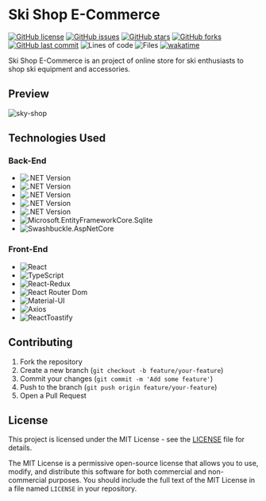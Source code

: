 # Ski Shop E-Commerce

[![GitHub license](https://img.shields.io/github/license/ricardocardoso-dev/ski-shop-e-commerce?color=brightgreen)](https://github.com/ricardocardoso-dev/ski-shop-e-commerce/blob/main/LICENSE)
[![GitHub issues](https://img.shields.io/github/issues/ricardocardoso-dev/ski-shop-e-commerce?color=brightgreen)](https://github.com/ricardocardoso-dev/ski-shop-e-commerce/issues)
[![GitHub stars](https://img.shields.io/github/stars/ricardocardoso-dev/ski-shop-e-commerce?color=brightgreen)](https://github.com/ricardocardoso-dev/ski-shop-e-commerce/stargazers)
[![GitHub forks](https://img.shields.io/github/forks/ricardocardoso-dev/ski-shop-e-commerce?color=brightgreen)](https://github.com/ricardocardoso-dev/ski-shop-e-commerce/network)
[![GitHub last commit](https://img.shields.io/github/last-commit/ricardocardoso-dev/ski-shop-e-commerce?color=brightgreen)](https://github.com/ricardocardoso-dev/ski-shop-e-commerce/commits/main)
![Lines of code](https://tokei.rs/b1/github/ricardocardoso-dev/ski-shop-e-commerce?category=code)
![Files](https://tokei.rs/b1/github/ricardocardoso-dev/ski-shop-e-commerce?category=files)
[![wakatime](https://wakatime.com/badge/user/957be417-f277-4ae4-a449-e6bc5785d785/project/5f5f577b-e883-45af-b0ee-f72f4d4fef38.svg)](https://wakatime.com/badge/user/957be417-f277-4ae4-a449-e6bc5785d785/project/5f5f577b-e883-45af-b0ee-f72f4d4fef38)

Ski Shop E-Commerce is an project of online store for ski enthusiasts to shop ski equipment and accessories.

## Preview 
![sky-shop](https://github.com/ricardocardoso-dev/ski-shop-e-commerce/assets/34285579/6a9d5bf8-8062-4342-a41b-ddbbf9b9d6ab)

## Technologies Used

<h3>Back-End</h3>  

- ![.NET Version](https://img.shields.io/badge/.NET_Core-8.0-purple)
- ![.NET Version](https://img.shields.io/badge/CSharp-12.0-purple)
- ![.NET Version](https://img.shields.io/badge/EF_Core-8.0.1-purple)
- ![.NET Version](https://img.shields.io/badge/MS_Identity-8.0.2-purple)
- ![.NET Version](https://img.shields.io/badge/JWT_Bearer-8.0.2-purple)
- ![Microsoft.EntityFrameworkCore.Sqlite](https://img.shields.io/badge/EF_Sqlite-8.0.1-purple)
- ![Swashbuckle.AspNetCore](https://img.shields.io/badge/Swashbuckle_Swagger-6.5.0-darkgreen)
  
<h3>Front-End</h3>  

- ![React](https://img.shields.io/badge/React-18.2.0-blue)
- ![TypeScript](https://img.shields.io/badge/TypeScript-4.9.5-blue)
- ![React-Redux](https://img.shields.io/badge/React--Redux-9.1.0-blue)
- ![React Router Dom](https://img.shields.io/badge/React%20Router%20Dom-6.16.0-blue)
- ![Material-UI](https://img.shields.io/badge/Material--UI-5.14.4-blue)
- ![Axios](https://img.shields.io/badge/Axios-1.5.0-blue)
- ![ReactToastify](https://img.shields.io/badge/React_Toastify-9.1.3-blue)

## Contributing

1. Fork the repository
2. Create a new branch (`git checkout -b feature/your-feature`)
3. Commit your changes (`git commit -m 'Add some feature'`)
4. Push to the branch (`git push origin feature/your-feature`)
5. Open a Pull Request


## License

This project is licensed under the MIT License - see the [LICENSE](LICENSE) file for details.

The MIT License is a permissive open-source license that allows you to use, modify, and distribute this software for both commercial and non-commercial purposes. You should include the full text of the MIT License in a file named `LICENSE` in your repository.
